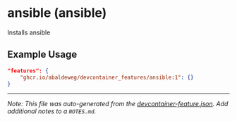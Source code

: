 
# ansible (ansible)

Installs ansible

## Example Usage

```json
"features": {
    "ghcr.io/abaldeweg/devcontainer_features/ansible:1": {}
}
```





---

_Note: This file was auto-generated from the [devcontainer-feature.json](https://github.com/abaldeweg/devcontainer_features/blob/main/src/ansible/devcontainer-feature.json).  Add additional notes to a `NOTES.md`._
